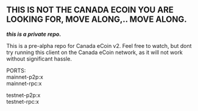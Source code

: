 ## THIS IS NOT THE CANADA ECOIN YOU ARE LOOKING FOR, MOVE ALONG,.. MOVE ALONG.
    
___this is a private repo.___
  
This is a pre-alpha repo for Canada eCoin v2.  Feel free to watch, but dont try running this client on the Canada eCoin network, as it will not work without significant hassle.  
  
PORTS:   
mainnet-p2p:x  
mainnet-rpc:x  
  
testnet-p2p:x  
testnet-rpc:x  
